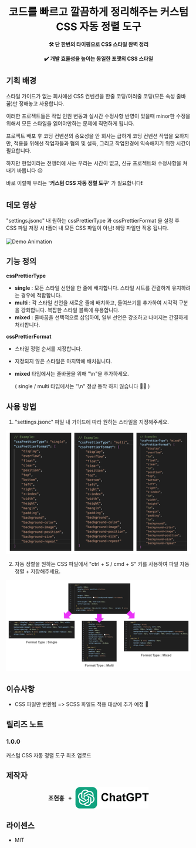 <h1 style="text-align: center; word-break: keep-all;">코드를 빠르고 깔끔하게 정리해주는 커스텀 CSS 자동 정렬 도구</h1>
<p style="font-weight: 700; text-align: center; word-break: keep-all;">🛠️ 단 한번의 타이핑으로 CSS 스타일 완벽 정리</p>
<p style="font-weight: 700; text-align: center; word-break: keep-all;">✔️ 개발 효율성을 높이는 동일한 포맷의 CSS 스타일</p>


## 기획 배경

스타일 가이드가 없는 회사에선 CSS 컨벤션을 한줄 코딩/여러줄 코딩(모든 속성 줄바꿈)만 정해놓고 사용합니다.

이러한 프로젝트들은 작업 인원 변동과 실시간 수정사항 반영이 있을때 minor한 수정을 위해서 모든 스타일을 읽어야만하는 문제에 직면하게 됩니다.

프로젝트 배포 후 코딩 컨벤션의  중요성을 안 회사는 급하게 코딩 컨벤션 작업을 요하지만, 적용을 위해선 작업자들과 협의 및 설득, 그리고 작업환경에 익숙해지기 위한 시간이 필요합니다.

하지만 현업이라는 전쟁터에 사는 우리는 시간이 없고, 신규 프로젝트와 수정사항을 쳐내기 바쁩니다 😢

바로 이럴때 우리는 **'커스텀 CSS 자동 정렬 도구'** 가 필요합니다❗️


## 데모 영상

"settings.jsonc" 내 원하는 cssPrettierType 과 cssPrettierFormat 을 설정 후 CSS 파일 저장 시 ❗️폴더 내 모든 CSS 파일이 아닌❗️ 해당 파일만 적용 됩니다. 

![Demo Animation](./files/video/VSC_StyleFormatter_Demo_240516.gif)


## 기능 정의

**cssPrettierType**
- **single** : 모든 스타일 선언을 한 줄에 배치합니다. 스타일 시트를 간결하게 유지하려는 경우에 적합합니다.
- **multi** : 각 스타일 선언을 새로운 줄에 배치하고, 들여쓰기를 추가하여 시각적 구분을 강화합니다. 복잡한 스타일 블록에 유용합니다.
- **mixed** : 줄바꿈을 선택적으로 삽입하여, 일부 선언은 강조하고 나머지는 간결하게 처리합니다.

**cssPrettierFormat**
- 스타일 정렬 순서를 지정합니다. 
- 지정되지 않은 스타일은 마지막에 배치됩니다. 
- **mixed** 타입에서는 줄바꿈을 위해 "\n"을 추가하세요.

    ( single / multi 타입에서는 "\n" 정상 동작 하지 않습니다 🙅‍♀️ )

## 사용 방법
1. "settings.jsonc" 파일 내 가이드에 따라 원하는 스타일을 지정해주세요.

![기능 정의 이미지](./files/image/VSC_StyleFormatter_Setting_Example.png)

2. 자동 정렬을 원하는 CSS 파일에서 "ctrl + S / cmd + S" 키를 사용하여 파일 자동 정렬 + 저장해주세요.

![기능 정의 이미지](./files/image/VSC_StyleFormatter_FormatType_Example.png)


## 이슈사항

- CSS 파일만 변환됨 => SCSS 파일도 적용 대상에 추가 예정 🔆


## 릴리즈 노트

### 1.0.0

커스텀 CSS 자동 정렬 도구 최초 업로드


## 제작자

<div style="display: flex; align-items: center; justify-content: center;">
    <strong style="font-size: 16px; font-weight: 600;">조현홍</strong><span style="margin: 0 10px; font-size: 16px; font-weight: 600;">+</span><img style="width: 200px;" src="./files/image/ChatGPT_Logo.png" alt="ChatGPT 로고">
</div>


## 라이센스

- MIT